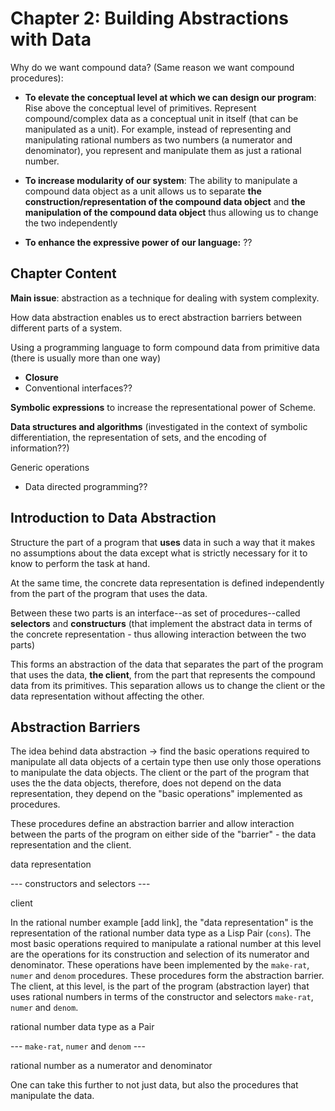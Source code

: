 # Chapter 2: Building Abstractions with Data

Why do we want compound data? (Same reason we want compound procedures):

- **To elevate the conceptual level at which we can design our
 program**: Rise above the conceptual level of primitives. Represent
 compound/complex data as a conceptual unit in itself (that can be
 manipulated as a unit). For example, instead of representing and
 manipulating rational numbers as two numbers (a numerator and
 denominator), you represent and manipulate them as just a rational
 number.

- **To increase modularity of our system**: The ability to manipulate
  a compound data object as a unit allows us to separate **the
  construction/representation of the compound data object** and **the
  manipulation of the compound data object** thus allowing us to
  change the two independently
  
- **To enhance the expressive power of our language:** ??


## Chapter Content

**Main issue**: abstraction as a technique for dealing with system
complexity.

How data abstraction enables us to erect abstraction barriers between
different parts of a system.

Using a programming language to form compound data from primitive data
(there is usually more than one way)
- **Closure**
- Conventional interfaces??

**Symbolic  expressions** to  increase the  representational power  of
Scheme.

**Data structures and algorithms** (investigated in the context of
symbolic differentiation, the representation of sets, and the encoding
of information??)

Generic operations
- Data directed programming??


## Introduction to Data Abstraction
Structure the part of a program that **uses** data in such a way that
it makes no assumptions about the data except what is strictly
necessary for it to know to perform the task at hand.

At the same time, the concrete data representation is defined
independently from the part of the program that uses the data.

Between these two parts is an interface--as set of procedures--called
**selectors** and **constructurs** (that implement the abstract data
in terms of the concrete representation - thus allowing interaction
between the two parts)

This forms an abstraction of the data that separates the part of the
program that uses the data, **the client**, from the part that
represents the compound data from its primitives. This separation
allows us to change the client or the data representation without
affecting the other.


## Abstraction Barriers
The idea behind data abstraction -> find the basic operations required
to manipulate all data objects of a certain type then use only those
operations to manipulate the data objects.  The client or the part of
the program that uses the the data objects, therefore, does not depend
on the data representation, they depend on the "basic operations"
implemented as procedures.

These procedures define an abstraction barrier and allow interaction
between the parts of the program on either side of the "barrier" - the
data representation and the client.


   data representation

--- constructors and selectors ---

   client
    

In the rational number example [add link], the "data representation"
is the representation of the rational number data type as a Lisp Pair
(`cons`). The most basic operations required to manipulate a rational
number at this level are the operations for its construction and
selection of its numerator and denominator. These operations have been
implemented by the `make-rat`, `numer` and `denom` procedures. These
procedures form the abstraction barrier. The client, at this level, is
the part of the program (abstraction layer) that uses rational numbers
in terms of the constructor and selectors `make-rat`, `numer` and
`denom`.

   rational number data type as a Pair
   
--- `make-rat`, `numer` and `denom` ---

   rational number as a numerator and denominator

One can take this further to not just data, but also the procedures
that manipulate the data.

